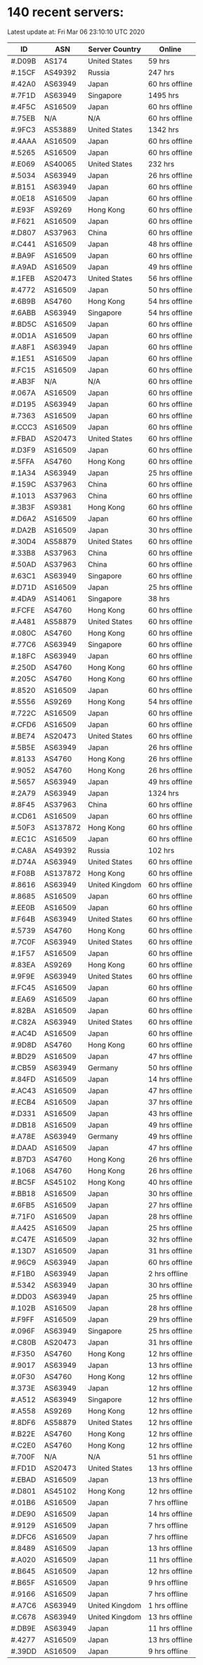 # 140 recent servers:

Latest update at: Fri Mar 06 23:10:10 UTC 2020

| ID | ASN | Server Country | Online |
| -- | --- | -------------- | ------ |
| #.D09B | AS174 | United States | 59 hrs |
| #.15CF | AS49392 | Russia | 247 hrs |
| #.42A0 | AS63949 | Japan | 60 hrs offline |
| #.7F1D | AS63949 | Singapore | 1495 hrs |
| #.4F5C | AS16509 | Japan | 60 hrs offline |
| #.75EB | N/A | N/A | 60 hrs offline |
| #.9FC3 | AS53889 | United States | 1342 hrs |
| #.4AAA | AS16509 | Japan | 60 hrs offline |
| #.5265 | AS16509 | Japan | 60 hrs offline |
| #.E069 | AS40065 | United States | 232 hrs |
| #.5034 | AS63949 | Japan | 26 hrs offline |
| #.B151 | AS63949 | Japan | 60 hrs offline |
| #.0E18 | AS16509 | Japan | 60 hrs offline |
| #.E93F | AS9269 | Hong Kong | 60 hrs offline |
| #.F621 | AS16509 | Japan | 60 hrs offline |
| #.D807 | AS37963 | China | 60 hrs offline |
| #.C441 | AS16509 | Japan | 48 hrs offline |
| #.BA9F | AS16509 | Japan | 60 hrs offline |
| #.A9AD | AS16509 | Japan | 49 hrs offline |
| #.1FEB | AS20473 | United States | 56 hrs offline |
| #.4772 | AS16509 | Japan | 50 hrs offline |
| #.6B9B | AS4760 | Hong Kong | 54 hrs offline |
| #.6ABB | AS63949 | Singapore | 54 hrs offline |
| #.BD5C | AS16509 | Japan | 60 hrs offline |
| #.0D1A | AS16509 | Japan | 60 hrs offline |
| #.A8F1 | AS63949 | Japan | 60 hrs offline |
| #.1E51 | AS16509 | Japan | 60 hrs offline |
| #.FC15 | AS16509 | Japan | 60 hrs offline |
| #.AB3F | N/A | N/A | 60 hrs offline |
| #.067A | AS16509 | Japan | 60 hrs offline |
| #.D195 | AS63949 | Japan | 60 hrs offline |
| #.7363 | AS16509 | Japan | 60 hrs offline |
| #.CCC3 | AS16509 | Japan | 60 hrs offline |
| #.FBAD | AS20473 | United States | 60 hrs offline |
| #.D3F9 | AS16509 | Japan | 60 hrs offline |
| #.5FFA | AS4760 | Hong Kong | 60 hrs offline |
| #.1A34 | AS63949 | Japan | 25 hrs offline |
| #.159C | AS37963 | China | 60 hrs offline |
| #.1013 | AS37963 | China | 60 hrs offline |
| #.3B3F | AS9381 | Hong Kong | 60 hrs offline |
| #.D6A2 | AS16509 | Japan | 60 hrs offline |
| #.DA2B | AS16509 | Japan | 30 hrs offline |
| #.30D4 | AS58879 | United States | 60 hrs offline |
| #.33B8 | AS37963 | China | 60 hrs offline |
| #.50AD | AS37963 | China | 60 hrs offline |
| #.63C1 | AS63949 | Singapore | 60 hrs offline |
| #.D71D | AS16509 | Japan | 25 hrs offline |
| #.4DA9 | AS14061 | Singapore | 38 hrs |
| #.FCFE | AS4760 | Hong Kong | 60 hrs offline |
| #.A481 | AS58879 | United States | 60 hrs offline |
| #.080C | AS4760 | Hong Kong | 60 hrs offline |
| #.77C6 | AS63949 | Singapore | 60 hrs offline |
| #.18FC | AS63949 | Japan | 60 hrs offline |
| #.250D | AS4760 | Hong Kong | 60 hrs offline |
| #.205C | AS4760 | Hong Kong | 60 hrs offline |
| #.8520 | AS16509 | Japan | 60 hrs offline |
| #.5556 | AS9269 | Hong Kong | 54 hrs offline |
| #.722C | AS16509 | Japan | 60 hrs offline |
| #.CFD6 | AS16509 | Japan | 60 hrs offline |
| #.BE74 | AS20473 | United States | 60 hrs offline |
| #.5B5E | AS63949 | Japan | 26 hrs offline |
| #.8133 | AS4760 | Hong Kong | 26 hrs offline |
| #.9052 | AS4760 | Hong Kong | 26 hrs offline |
| #.5657 | AS63949 | Japan | 49 hrs offline |
| #.2A79 | AS63949 | Japan | 1324 hrs |
| #.8F45 | AS37963 | China | 60 hrs offline |
| #.CD61 | AS16509 | Japan | 60 hrs offline |
| #.50F3 | AS137872 | Hong Kong | 60 hrs offline |
| #.EC1C | AS16509 | Japan | 60 hrs offline |
| #.CA8A | AS49392 | Russia | 102 hrs |
| #.D74A | AS63949 | United States | 60 hrs offline |
| #.F08B | AS137872 | Hong Kong | 60 hrs offline |
| #.8616 | AS63949 | United Kingdom | 60 hrs offline |
| #.8685 | AS16509 | Japan | 60 hrs offline |
| #.EE0B | AS16509 | Japan | 60 hrs offline |
| #.F64B | AS63949 | United States | 60 hrs offline |
| #.5739 | AS4760 | Hong Kong | 60 hrs offline |
| #.7C0F | AS63949 | United States | 60 hrs offline |
| #.1F57 | AS16509 | Japan | 60 hrs offline |
| #.83EA | AS9269 | Hong Kong | 60 hrs offline |
| #.9F9E | AS63949 | United States | 60 hrs offline |
| #.FC45 | AS16509 | Japan | 60 hrs offline |
| #.EA69 | AS16509 | Japan | 60 hrs offline |
| #.82BA | AS16509 | Japan | 60 hrs offline |
| #.C82A | AS63949 | United States | 60 hrs offline |
| #.AC4D | AS16509 | Japan | 60 hrs offline |
| #.9D8D | AS4760 | Hong Kong | 60 hrs offline |
| #.BD29 | AS16509 | Japan | 47 hrs offline |
| #.CB59 | AS63949 | Germany | 50 hrs offline |
| #.84FD | AS16509 | Japan | 14 hrs offline |
| #.AC43 | AS16509 | Japan | 47 hrs offline |
| #.ECB4 | AS16509 | Japan | 37 hrs offline |
| #.D331 | AS16509 | Japan | 43 hrs offline |
| #.DB18 | AS16509 | Japan | 49 hrs offline |
| #.A78E | AS63949 | Germany | 49 hrs offline |
| #.DAAD | AS16509 | Japan | 47 hrs offline |
| #.B7D3 | AS4760 | Hong Kong | 26 hrs offline |
| #.1068 | AS4760 | Hong Kong | 26 hrs offline |
| #.BC5F | AS45102 | Hong Kong | 40 hrs offline |
| #.BB18 | AS16509 | Japan | 30 hrs offline |
| #.6FB5 | AS16509 | Japan | 27 hrs offline |
| #.71F0 | AS16509 | Japan | 28 hrs offline |
| #.A425 | AS16509 | Japan | 25 hrs offline |
| #.C47E | AS16509 | Japan | 32 hrs offline |
| #.13D7 | AS16509 | Japan | 31 hrs offline |
| #.96C9 | AS63949 | Japan | 60 hrs offline |
| #.F1B0 | AS63949 | Japan | 2 hrs offline |
| #.5342 | AS63949 | Japan | 30 hrs offline |
| #.DD03 | AS63949 | Japan | 25 hrs offline |
| #.102B | AS16509 | Japan | 28 hrs offline |
| #.F9FF | AS16509 | Japan | 29 hrs offline |
| #.096F | AS63949 | Singapore | 25 hrs offline |
| #.C80B | AS20473 | Japan | 31 hrs offline |
| #.F350 | AS4760 | Hong Kong | 12 hrs offline |
| #.9017 | AS63949 | Japan | 13 hrs offline |
| #.0F30 | AS4760 | Hong Kong | 12 hrs offline |
| #.373E | AS63949 | Japan | 12 hrs offline |
| #.A512 | AS63949 | Singapore | 12 hrs offline |
| #.A558 | AS9269 | Hong Kong | 12 hrs offline |
| #.8DF6 | AS58879 | United States | 12 hrs offline |
| #.B22E | AS4760 | Hong Kong | 12 hrs offline |
| #.C2E0 | AS4760 | Hong Kong | 12 hrs offline |
| #.700F | N/A | N/A | 51 hrs offline |
| #.FD1D | AS20473 | United States | 13 hrs offline |
| #.EBAD | AS16509 | Japan | 13 hrs offline |
| #.D801 | AS45102 | Hong Kong | 12 hrs offline |
| #.01B6 | AS16509 | Japan | 7 hrs offline |
| #.DE90 | AS16509 | Japan | 14 hrs offline |
| #.9129 | AS16509 | Japan | 7 hrs offline |
| #.DFC6 | AS16509 | Japan | 7 hrs offline |
| #.8489 | AS16509 | Japan | 13 hrs offline |
| #.A020 | AS16509 | Japan | 11 hrs offline |
| #.B645 | AS16509 | Japan | 12 hrs offline |
| #.B65F | AS16509 | Japan | 9 hrs offline |
| #.9166 | AS16509 | Japan | 7 hrs offline |
| #.A7C6 | AS63949 | United Kingdom | 1 hrs offline |
| #.C678 | AS63949 | United Kingdom | 13 hrs offline |
| #.DB9E | AS63949 | Japan | 11 hrs offline |
| #.4277 | AS16509 | Japan | 13 hrs offline |
| #.39DD | AS16509 | Japan | 9 hrs offline |

